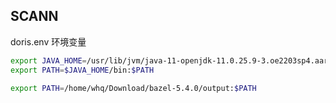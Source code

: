 ## SCANN

doris.env 环境变量
```bash
export JAVA_HOME=/usr/lib/jvm/java-11-openjdk-11.0.25.9-3.oe2203sp4.aarch64
export PATH=$JAVA_HOME/bin:$PATH

export PATH=/home/whq/Download/bazel-5.4.0/output:$PATH
```

